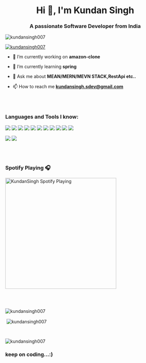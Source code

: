 <h1 align="center">Hi 👋, I'm Kundan Singh</h1>
<h3 align="center">A passionate Software Developer from India</h3>

<!--
**KundanSingh007/KundanSingh007** is a ✨ _special_ ✨ repository because its `README.md` (this file) appears on your GitHub profile.
 -->


<p align="left"> <img src="https://komarev.com/ghpvc/?username=kundansingh007&label=Profile%20views&color=0e75b6&style=flat" alt="kundansingh007" /> </p>

<p align="left"> <a href="https://github.com/ryo-ma/github-profile-trophy"><img src="https://github-profile-trophy.vercel.app/?username=kundansingh007" alt="kundansingh007" /></a> </p>

- 🔭 I’m currently working on **amazon-clone**

- 🌱 I’m currently learning **spring**

- 💬 Ask me about **MEAN/MERN/MEVN STACK,RestApi etc..**

- 📫 How to reach me **kundansingh.sdev@gmail.com**

<br />
<br />

### Languages and Tools I know:

<img src="https://img.shields.io/badge/java-%23ED8B00.svg?&style=for-the-badge&logo=java&logoColor=white"/> <img src="https://img.shields.io/badge/javascript%20-%23323330.svg?&style=for-the-badge&logo=javascript&logoColor=%23F7DF1E"/>
<img src="https://img.shields.io/badge/spring%20-%236DB33F.svg?&style=for-the-badge&logo=spring&logoColor=white"/> <img src="https://img.shields.io/badge/material%20ui%20-%230081CB.svg?&style=for-the-badge&logo=material-ui&logoColor=white"/> <img src="https://img.shields.io/badge/bootstrap%20-%23563D7C.svg?&style=for-the-badge&logo=bootstrap&logoColor=white"/> <img src="https://img.shields.io/badge/git%20-%23F05033.svg?&style=for-the-badge&logo=git&logoColor=white"/> <img src="https://img.shields.io/badge/gitlab%20-%23181717.svg?&style=for-the-badge&logo=gitlab&logoColor=white"/> <img src="https://img.shields.io/badge/github%20-%23121011.svg?&style=for-the-badge&logo=github&logoColor=white"/> <img src="https://img.shields.io/badge/bitbucket%20-%230047B3.svg?&style=for-the-badge&logo=bitbucket&logoColor=white"/> <img src="https://img.shields.io/badge/DigitalOcean-%230167ff.svg?&style=for-the-badge&logo=digitalOcean&logoColor=white"/> <img src="https://img.shields.io/badge/apache%20-%23D42029.svg?&style=for-the-badge&logo=apache&logoColor=white"/>

<img src="https://img.shields.io/badge/mysql-%2300f.svg?&style=for-the-badge&logo=mysql&logoColor=white"/>   <img src ="https://img.shields.io/badge/postgres-%23316192.svg?&style=for-the-badge&logo=postgresql&logoColor=white"/>

<br />
<br />

###  Spotify Playing 🎧

[<img src="https://novatorem.kundansingh007.vercel.app/api/spotify-playing" alt="KundanSingh Spotify Playing" width="350" />](https://open.spotify.com/user/31wr37moimt2ygiip6h6uzrcyz64)

<br />
<br />

<p><img align="left" src="https://github-readme-stats.vercel.app/api/top-langs?username=kundansingh007&show_icons=true&locale=en&layout=compact" alt="kundansingh007" /></p>
<br />
<p>&nbsp;<img align="center" src="https://github-readme-stats.vercel.app/api?username=kundansingh007&show_icons=true&locale=en" alt="kundansingh007" /></p>
<br />
<p><img align="center" src="https://github-readme-streak-stats.herokuapp.com/?user=kundansingh007&" alt="kundansingh007" /></p>

 ### keep on coding...:)
 

